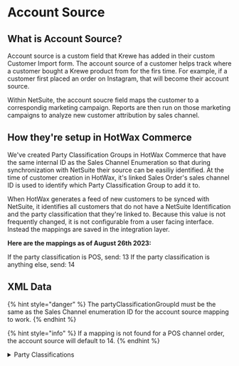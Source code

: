 # Account Source

## What is Account Source?
Account source is a custom field that Krewe has added in their custom Customer Import form. The account source of a customer helps track where a customer bought a Krewe product from for the firs time. For example, if a customer first placed an order on Instagram, that will become their account source. 

Within NetSuite, the account soucre field maps the customer to a correspondig marketing campaign. Reports are then run on those marketing campaigns to analyze new customer attribution by sales channel.

## How they're setup in HotWax Commerce
We've created Party Classification Groups in HotWax Commerce that have the same internal ID as the Sales Channel Enumeration so that during synchronization with NetSuite their source can be easiliy identified. At the time of customer creation in HotWax, it's linked Sales Order's sales channel ID is used to identify which Party Classification Group to add it to.

When HotWax generates a feed of new customers to be synced with NetSuite, it identifies all customers that do not have a NetSuite Identification and the party classification that they're linked to.
Because this value is not frequently changed, it is not configurable from a user facing interface. Instead the mappings are saved in the  integration layer.


**Here are the mappings as of August 26th 2023:**

If the party classification is POS, send: 13
If the party classification is anything else, send: 14

## XML Data


{% hint style="danger" %}
The partyClassificationGroupId must be the same as the Sales Channel enumeration ID for the account source mapping to work.
{% endhint %}

{% hint style="info" %}
If a mapping is not found for a POS channel order, the account source will default to 14.
{% endhint %}

<details>
  <summary>Party Classifications</summary>

```xml
<PartyClassificationGroup partyClassificationGroupId="WEB_SALES_CHANNEL" partyClassificationTypeId="ACCT_SOURCE_INFO" description="Web Sales Channel"/>
<PartyClassificationGroup partyClassificationGroupId="INSTA_SALES_CHANNEL" partyClassificationTypeId="ACCT_SOURCE_INFO" description="Instagram Sales Channel"/>
<PartyClassificationGroup partyClassificationGroupId="FACBK_SALES_CHANNEL" partyClassificationTypeId="ACCT_SOURCE_INFO" description="Facebook Sales Channel"/>
<PartyClassificationGroup partyClassificationGroupId="POS_SALES_CHANNEL" partyClassificationTypeId="ACCT_SOURCE_INFO" description="POS Sales Channel"/>
<PartyClassificationGroup partyClassificationGroupId="AMAZON_SALES_CHANNEL" partyClassificationTypeId="ACCT_SOURCE_INFO" description="Amazon Sales Channel"/>
<PartyClassificationGroup partyClassificationGroupId="DRAFT_SALES_CHANNEL" partyClassificationTypeId="ACCT_SOURCE_INFO" description="Draft Sales Channel"/>
```
</details>